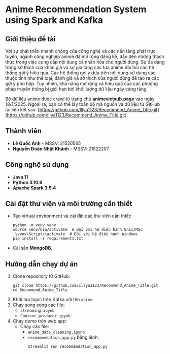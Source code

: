 # Anime Recommendation System using Spark and Kafka

## Giới thiệu đề tài

Với sự phát triển nhanh chóng của công nghệ và các nền tảng phát trực tuyến, ngành công nghiệp anime đã mở rộng đáng kể, dẫn đến những thách thức trong việc cung cấp nội dung cá nhân hóa cho người dùng. Sự đa dạng trong sở thích của khán giả và sự gia tăng các tựa anime đòi hỏi các hệ thống gợi ý hiệu quả. Các hệ thống gợi ý dựa trên nội dung sử dụng các thuộc tính như thể loại, đánh giá và sở thích của người dùng để tạo ra các gợi ý phù hợp. Tuy nhiên, khả năng mở rộng và hiệu quả của các phương pháp truyền thống bị giới hạn bởi khối lượng dữ liệu ngày càng tăng.

Bộ dữ liệu anime được crawl từ trang chủ **animevietsub.page** vào ngày 18/1/2025. Ngoài ra, bạn có thể lấy toàn bộ mã nguồn và dữ liệu từ GitHub tại liên kết sau: [https://github.com/Illya1123/Recommend_Anime_Title.git](https://github.com/Illya1123/Recommend_Anime_Title.git).

## Thành viên

- **Lê Quốc Anh** - MSSV: 21520565
- **Nguyễn Đoàn Nhật Khánh** - MSSV: 21522207

## Công nghệ sử dụng

- **Java 11**
- **Python 3.10.6**
- **Apache Spark 3.5.4**

## Cài đặt thư viện và môi trường cần thiết

- Tạo virtual environment và cài đặt các thư viện cần thiết:
  ```
  python -m venv venv
  source venv/bin/activate  # Đối với hệ điều hành Unix/Mac
  .\venv\Scripts\activate  # Đối với hệ điều hành Windows
  pip install -r requirements.txt
  ```
- Cài sẵn **MongoDB**.

## Hướng dẫn chạy dự án

1. Clone repository từ GitHub:
   ```
   git clone https://github.com/Illya1123/Recommend_Anime_Title.git
   cd Recommend_Anime_Title
   ```
2. Khởi tạo topic trên Kafka với tên `anime`.
3. Chạy song song các file:
   - `streaming.ipynb`
   - `Content_producer.ipynb`
4. Chạy demo trên web app:
   - Chạy các file:
     - `anime_data_cleaning.ipynb`
     - `recommendation_app.py` bằng lệnh:
       ```
       streamlit run recommendation_app.py
       ```
